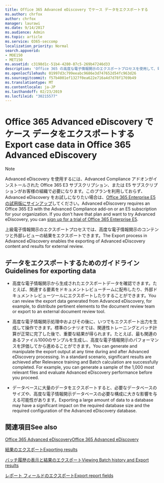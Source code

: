 ```yaml
---
title: Office 365 Advanced eDiscovery でケース データをエクスポートする
ms.author: chrfox
author: chrfox
manager: laurawi
ms.date: 9/14/2017
ms.audience: Admin
ms.topic: article
ms.service: O365-seccomp
localization_priority: Normal
search.appverid:
- MOE150
- MET150
ms.assetid: c3198d1c-51b4-4280-87c5-269b47246d33
description: 'Office 365 の高度な電子情報開示のエクスポートプロセスを使用して、電子情報開示ケースのデータおよびレビューの結果をエクスポートするためのガイドラインについて説明します。  '
ms.openlocfilehash: 01997d3c799eeabc9686e3d747652d54fc963d26
ms.sourcegitcommit: f57b4001ef1327f0ea622e716a4d7d78f1769b49
ms.translationtype: MT
ms.contentlocale: ja-JP
ms.lasthandoff: 02/23/2019
ms.locfileid: "30215577"
---
```

# <a name="export-case-data-in-office-365-advanced-ediscovery"></a><span data-ttu-id="a3f78-103">Office 365 Advanced eDiscovery でケース データをエクスポートする</span><span class="sxs-lookup"><span data-stu-id="a3f78-103">Export case data in Office 365 Advanced eDiscovery</span></span>

> [!NOTE]
> <span data-ttu-id="a3f78-p101">Advanced eDiscovery を使用するには、Advanced Compliance アドオンがインストールされた Office 365 E3 サブスクリプション、または E5 サブスクリプションがお客様の組織で必要になります。このプランを利用しておらず、Advanced eDiscovery をお試しになりたい場合は、[Office 365 Enterprise E5 の試用版にサインアップ](https://go.microsoft.com/fwlink/p/?LinkID=698279)してください。</span><span class="sxs-lookup"><span data-stu-id="a3f78-p101">Advanced eDiscovery requires an Office 365 E3 with the Advanced Compliance add-on or an E5 subscription for your organization. If you don't have that plan and want to try Advanced eDiscovery, you can [sign up for a trial of Office 365 Enterprise E5](https://go.microsoft.com/fwlink/p/?LinkID=698279).</span></span> 
  
<span data-ttu-id="a3f78-106">上級電子情報開示のエクスポートプロセスでは、高度な電子情報開示のコンテンツと外部レビューの結果をエクスポートできます。</span><span class="sxs-lookup"><span data-stu-id="a3f78-106">The Export process in Advanced eDiscovery enables the exporting of Advanced eDiscovery content and results for external review.</span></span> 
  
## <a name="guidelines-for-exporting-data"></a><span data-ttu-id="a3f78-107">データをエクスポートするためのガイドライン</span><span class="sxs-lookup"><span data-stu-id="a3f78-107">Guidelines for exporting data</span></span>

- <span data-ttu-id="a3f78-108">高度な電子情報開示から生成されたエクスポートデータを確認できます。たとえば、関連する要素をドキュメントレビューチームに配布したり、外部ドキュメントレビューツールにエクスポートしたりすることができます。</span><span class="sxs-lookup"><span data-stu-id="a3f78-108">You can review the export data generated from Advanced eDiscovery, for example, to distribute pertinent elements to the document review team or export to an external document review tool.</span></span>
    
- <span data-ttu-id="a3f78-p102">高度な電子情報開示処理中およびその後に、いつでもエクスポート出力を生成して操作できます。標準のシナリオでは、関連性トレーニングとバッチ計算が正常に完了した後で、重要な結果が得られます。たとえば、最も関連のあるファイル1000のサンプルを生成し、高度な電子情報開示のパフォーマンスを評価してから進めることができます。</span><span class="sxs-lookup"><span data-stu-id="a3f78-p102">You can generate and manipulate the export output at any time during and after Advanced eDiscovery processing. In a standard scenario, significant results are achieved after Relevance training and Batch calculation are successfully completed. For example, you can generate a sample of the 1,000 most relevant files and evaluate Advanced eDiscovery performance before you proceed.</span></span>
    
- <span data-ttu-id="a3f78-112">データベースに大量のデータをエクスポートすると、必要なデータベースのサイズや、高度な電子情報開示データベースの必要な構成に大きな影響を与える可能性があります。</span><span class="sxs-lookup"><span data-stu-id="a3f78-112">Exporting a large amount of data to a database may have a significant impact on the required database size and the required configuration of the Advanced eDiscovery database.</span></span>
    
## <a name="see-also"></a><span data-ttu-id="a3f78-113">関連項目</span><span class="sxs-lookup"><span data-stu-id="a3f78-113">See also</span></span>

[<span data-ttu-id="a3f78-114">Office 365 Advanced eDiscovery</span><span class="sxs-lookup"><span data-stu-id="a3f78-114">Office 365 Advanced eDiscovery</span></span>](office-365-advanced-ediscovery.md)
  
[<span data-ttu-id="a3f78-115">結果のエクスポート</span><span class="sxs-lookup"><span data-stu-id="a3f78-115">Exporting results </span></span>](export-results-in-advanced-ediscovery.md)
  
[<span data-ttu-id="a3f78-116">バッチ履歴の表示と結果のエクスポート</span><span class="sxs-lookup"><span data-stu-id="a3f78-116">Viewing Batch history and Export results</span></span>](view-batch-history-and-export-past-results.md)

[<span data-ttu-id="a3f78-117">レポート フィールドのエクスポート</span><span class="sxs-lookup"><span data-stu-id="a3f78-117">Export report fields</span></span>](export-report-fields-in-advanced-ediscovery.md)

